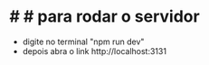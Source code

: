 # # # para rodar o servidor

- digite no terminal "npm run dev"
- depois abra o link http://localhost:3131